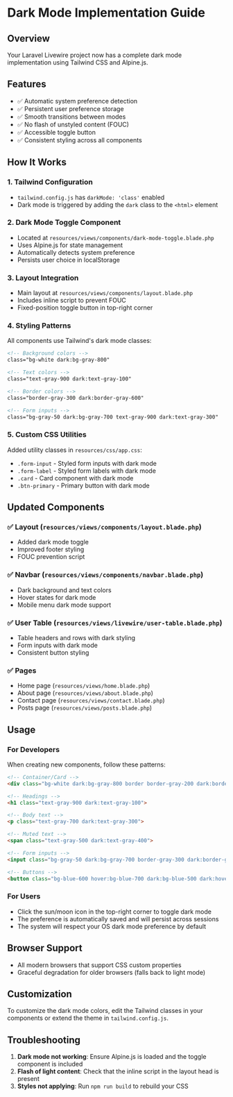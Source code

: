 # Dark Mode Implementation Guide

## Overview
Your Laravel Livewire project now has a complete dark mode implementation using Tailwind CSS and Alpine.js.

## Features
- ✅ Automatic system preference detection
- ✅ Persistent user preference storage
- ✅ Smooth transitions between modes
- ✅ No flash of unstyled content (FOUC)
- ✅ Accessible toggle button
- ✅ Consistent styling across all components

## How It Works

### 1. Tailwind Configuration
- `tailwind.config.js` has `darkMode: 'class'` enabled
- Dark mode is triggered by adding the `dark` class to the `<html>` element

### 2. Dark Mode Toggle Component
- Located at `resources/views/components/dark-mode-toggle.blade.php`
- Uses Alpine.js for state management
- Automatically detects system preference
- Persists user choice in localStorage

### 3. Layout Integration
- Main layout at `resources/views/components/layout.blade.php`
- Includes inline script to prevent FOUC
- Fixed-position toggle button in top-right corner

### 4. Styling Patterns
All components use Tailwind's dark mode classes:
```html
<!-- Background colors -->
class="bg-white dark:bg-gray-800"

<!-- Text colors -->
class="text-gray-900 dark:text-gray-100"

<!-- Border colors -->
class="border-gray-300 dark:border-gray-600"

<!-- Form inputs -->
class="bg-gray-50 dark:bg-gray-700 text-gray-900 dark:text-gray-300"
```

### 5. Custom CSS Utilities
Added utility classes in `resources/css/app.css`:
- `.form-input` - Styled form inputs with dark mode
- `.form-label` - Styled form labels with dark mode
- `.card` - Card component with dark mode
- `.btn-primary` - Primary button with dark mode

## Updated Components

### ✅ Layout (`resources/views/components/layout.blade.php`)
- Added dark mode toggle
- Improved footer styling
- FOUC prevention script

### ✅ Navbar (`resources/views/components/navbar.blade.php`)
- Dark background and text colors
- Hover states for dark mode
- Mobile menu dark mode support

### ✅ User Table (`resources/views/livewire/user-table.blade.php`)
- Table headers and rows with dark styling
- Form inputs with dark mode
- Consistent button styling

### ✅ Pages
- Home page (`resources/views/home.blade.php`)
- About page (`resources/views/about.blade.php`)
- Contact page (`resources/views/contact.blade.php`)
- Posts page (`resources/views/posts.blade.php`)

## Usage

### For Developers
When creating new components, follow these patterns:

```html
<!-- Container/Card -->
<div class="bg-white dark:bg-gray-800 border border-gray-200 dark:border-gray-700">

<!-- Headings -->
<h1 class="text-gray-900 dark:text-gray-100">

<!-- Body text -->
<p class="text-gray-700 dark:text-gray-300">

<!-- Muted text -->
<span class="text-gray-500 dark:text-gray-400">

<!-- Form inputs -->
<input class="bg-gray-50 dark:bg-gray-700 border-gray-300 dark:border-gray-600 text-gray-900 dark:text-gray-300">

<!-- Buttons -->
<button class="bg-blue-600 hover:bg-blue-700 dark:bg-blue-500 dark:hover:bg-blue-600 text-white">
```

### For Users
- Click the sun/moon icon in the top-right corner to toggle dark mode
- The preference is automatically saved and will persist across sessions
- The system will respect your OS dark mode preference by default

## Browser Support
- All modern browsers that support CSS custom properties
- Graceful degradation for older browsers (falls back to light mode)

## Customization
To customize the dark mode colors, edit the Tailwind classes in your components or extend the theme in `tailwind.config.js`.

## Troubleshooting
1. **Dark mode not working**: Ensure Alpine.js is loaded and the toggle component is included
2. **Flash of light content**: Check that the inline script in the layout head is present
3. **Styles not applying**: Run `npm run build` to rebuild your CSS